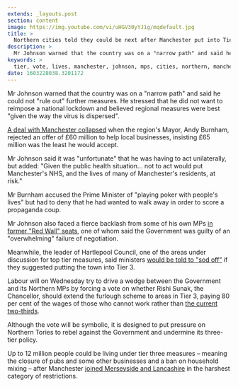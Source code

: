```yaml
--- 
extends: _layouts.post 
section: content 
image: https://img.youtube.com/vi/uHGV30yYJ1g/mqdefault.jpg 
title: > 
  Northern cities told they could be next after Manchester put into Tier 3 
description: > 
  Mr Johnson warned that the country was on a "narrow path" and said he could not "rule out" further measures.He stressed that he did not want to reimpose a national lockdown and believed regional measures were best "given the way the virus is dispersed".A deal with Manchester collapsed when the region's Mayor, Andy Burnham, rejected an offer of £60 million to help local businesses, insisting £65 million was the least he would accept.Meanwhile, the leader of Hartlepool Council, one of the areas under discussion for top tier measures, said ministers would be told to "sod off" if they suggested putting the town into Tier 3.Although the vote will be symbolic, it is designed to put pressure on Northern Tories to rebel against the Government and undermine its three-tier policy. 
keywords: > 
  tier, vote, lives, manchester, johnson, mps, cities, northern, manchesters, million, measures, told 
date: 1603228038.3201172 
--- 
```

<div><p>Mr Johnson warned that the country was on a "narrow path" and said he could not "rule out" further measures. He stressed that he did not want to reimpose a national lockdown and believed regional measures were best "given the way the virus is dispersed".&#160;</p>
<p><a href="https://www.telegraph.co.uk/politics/2020/10/20/boris-johnson-manchester-tier-3-lockdown-brexit-news-latest/">A deal with Manchester collapsed</a> when the region's Mayor, Andy Burnham, rejected an offer of &#163;60 million to help local businesses, insisting &#163;65 million was the least he would accept.</p>
<p>Mr Johnson said it was "unfortunate" that he was having to act unilaterally, but added: "Given the public health situation... not to act would put Manchester's NHS, and the lives of many of Manchester's residents, at risk."</p>
<p>Mr Burnham accused the Prime Minister of "playing poker with people's lives" but had to deny that he had wanted to walk away in order to score a propaganda coup.</p>
<p>Mr Johnson also faced a fierce backlash from some of his own MPs <a href="https://www.telegraph.co.uk/politics/2020/10/19/blue-blue-tory-row-old-against-newthan-south-versus-north/">in former "Red Wall" seats</a>, one of whom said the Government was guilty of an "overwhelming" failure of negotiation.</p>
<p>Meanwhile, the leader of Hartlepool Council, one of the areas under discussion for top tier measures, said ministers <a href="https://www.telegraph.co.uk/politics/2020/10/20/boris-johnson-manchester-tier-3-lockdown-brexit-news-latest/">would be told to "sod off"</a> if they suggested putting the town into Tier 3.</p>
<p>Labour will on Wednesday try to drive a wedge between the Government and its Northern MPs by forcing a vote on whether Rishi Sunak, the Chancellor, should extend the furlough scheme to areas in Tier 3, paying 80 per cent of the wages of those who cannot work rather than <a href="https://www.telegraph.co.uk/politics/2020/09/24/job-support-scheme-key-elements-rishi-sunaks-plan-will-work/">the current two-thirds</a>.</p>
<p>Although the vote will be symbolic, it is designed to put pressure on Northern Tories to rebel against the Government and undermine its three-tier policy.</p>
<p>Up to 12 million people could be living under tier three measures &#8211; meaning the closure of pubs and some other businesses and a ban on household mixing &#8211; after Manchester <a href="https://www.telegraph.co.uk/news/2020/10/19/lockdown-wales-manchester-york-ireland-liverpool-lancashire-local-rules-covid/">joined Merseyside and Lancashire</a> in the harshest category of restrictions.</p>
</div>